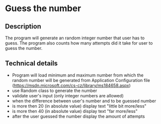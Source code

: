 # Guess the number

## Description

The program will generate an random integer number that user has to guess. The program also counts how many attempts did it take for user to guess the number.

## Technical details

* Program will load minimum and maximum number from which the random number will be generated from Application Configuration file (https://msdn.microsoft.com/cs-cz/library/ms184658.aspx)
* use Random class to generate the number
* validate user's input (only integer numbers are allowed)
* when the difference between user's number and to be guessed number
 * is more then 20 (in absolute value) display text "little bit more/less"
 * is more then 40 (in absolute value) display text "far more/less"
* after the user guessed the number display the amount of attempts 
